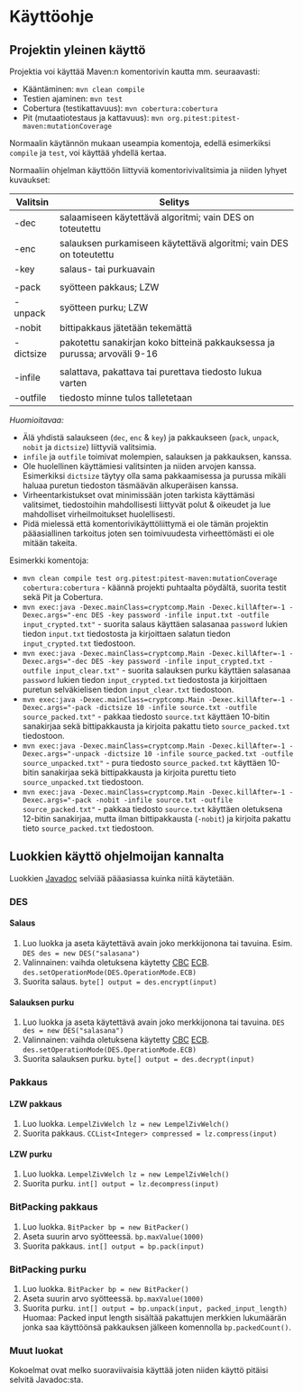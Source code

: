# Käyttöohje

## Projektin yleinen käyttö

Projektia voi käyttää Maven:n komentorivin kautta mm. seuraavasti:
- Kääntäminen: `mvn clean compile`
- Testien ajaminen: `mvn test`
- Cobertura (testikattavuus): `mvn cobertura:cobertura`
- Pit (mutaatiotestaus ja kattavuus): `mvn org.pitest:pitest-maven:mutationCoverage`

Normaalin käytännön mukaan useampia komentoja, edellä esimerkiksi `compile` ja `test`, voi käyttää yhdellä kertaa.

Normaaliin ohjelman käyttöön liittyviä komentorivivalitsimia ja niiden lyhyet kuvaukset:

|Valitsin|Selitys|
|--------|-------|
|-dec <DES>|salaamiseen käytettävä algoritmi; vain DES on toteutettu|
|-enc <DES>|salauksen purkamiseen käytettävä algoritmi; vain DES on toteutettu|
|-key <key>|salaus- tai purkuavain|
| | |
|-pack|syötteen pakkaus; LZW|
|-unpack|syötteen purku; LZW|
|-nobit|bittipakkaus jätetään tekemättä|
|-dictsize <SIZE>|pakotettu sanakirjan koko bitteinä pakkauksessa ja purussa; arvoväli 9-16|
| | |
|-infile <name>|salattava, pakattava tai purettava tiedosto lukua varten|
|-outfile <name>|tiedosto minne tulos talletetaan|

*Huomioitavaa:*
- Älä yhdistä salaukseen (`dec`, `enc` & `key`) ja pakkaukseen (`pack`, `unpack`, `nobit` ja `dictsize`) liittyviä valitsimia.
- `infile` ja `outfile` toimivat molempien, salauksen ja pakkauksen, kanssa.
- Ole huolellinen käyttämiesi valitsinten ja niiden arvojen kanssa. Esimerkiksi `dictsize` täytyy olla sama pakkaamisessa ja purussa mikäli haluaa puretun tiedoston täsmäävän alkuperäisen kanssa.
- Virheentarkistukset ovat minimissään joten tarkista käyttämäsi valitsimet, tiedostoihin mahdollisesti liittyvät polut & oikeudet ja lue mahdolliset virheilmoitukset huolellisesti.
- Pidä mielessä että komentorivikäyttöliittymä ei ole tämän projektin pääasiallinen tarkoitus joten sen toimivuudesta virheettömästi ei ole mitään takeita.

Esimerkki komentoja:
* `mvn clean compile test org.pitest:pitest-maven:mutationCoverage cobertura:cobertura` - käännä projekti puhtaalta pöydältä, suorita testit sekä Pit ja Cobertura.
* `mvn exec:java -Dexec.mainClass=cryptcomp.Main -Dexec.killAfter=-1 -Dexec.args="-enc DES -key password -infile input.txt -outfile input_crypted.txt"` - suorita salaus käyttäen salasanaa `password` lukien tiedon `input.txt` tiedostosta ja kirjoittaen salatun tiedon `input_crypted.txt` tiedostoon.
* `mvn exec:java -Dexec.mainClass=cryptcomp.Main -Dexec.killAfter=-1 -Dexec.args="-dec DES -key password -infile input_crypted.txt -outfile input_clear.txt"` - suorita salauksen purku käyttäen salasanaa `password` lukien tiedon `input_crypted.txt` tiedostosta ja kirjoittaen puretun selväkielisen tiedon `input_clear.txt` tiedostoon.
* `mvn exec:java -Dexec.mainClass=cryptcomp.Main -Dexec.killAfter=-1 -Dexec.args="-pack -dictsize 10 -infile source.txt -outfile source_packed.txt"` - pakkaa tiedosto `source.txt` käyttäen 10-bitin sanakirjaa sekä bittipakkausta ja kirjoita pakattu tieto `source_packed.txt` tiedostoon.
* `mvn exec:java -Dexec.mainClass=cryptcomp.Main -Dexec.killAfter=-1 -Dexec.args="-unpack -dictsize 10 -infile source_packed.txt -outfile source_unpacked.txt"` - pura tiedosto `source_packed.txt` käyttäen 10-bitin sanakirjaa sekä bittipakkausta ja kirjoita purettu tieto `source_unpacked.txt` tiedostoon.
* `mvn exec:java -Dexec.mainClass=cryptcomp.Main -Dexec.killAfter=-1 -Dexec.args="-pack -nobit -infile source.txt -outfile source_packed.txt"` - pakkaa tiedosto `source.txt` käyttäen oletuksena 12-bitin sanakirjaa, mutta ilman bittipakkausta (`-nobit`) ja kirjoita pakattu tieto `source_packed.txt` tiedostoon.


## Luokkien käyttö ohjelmoijan kannalta

Luokkien [Javadoc](https://github.com/liquiddragon/CryptComp/tree/master/dokumentointi/javadoc) selviää pääasiassa kuinka niitä käytetään.

### DES

#### Salaus

1. Luo luokka ja aseta käytettävä avain joko merkkijonona tai tavuina. Esim. `DES des = new DES("salasana")`
2. Valinnainen: vaihda oletuksena käytetty [CBC](https://en.wikipedia.org/wiki/Block_cipher_mode_of_operation#Cipher_Block_Chaining_.28CBC.29) [ECB](https://en.wikipedia.org/wiki/Block_cipher_mode_of_operation#Electronic_Codebook_.28ECB.29). `des.setOperationMode(DES.OperationMode.ECB)`
3. Suorita salaus. `byte[] output = des.encrypt(input)`

#### Salauksen purku

1. Luo luokka ja aseta käytettävä avain joko merkkijonona tai tavuina. `DES des = new DES("salasana")`
2. Valinnainen: vaihda oletuksena käytetty [CBC](https://en.wikipedia.org/wiki/Block_cipher_mode_of_operation#Cipher_Block_Chaining_.28CBC.29) [ECB](https://en.wikipedia.org/wiki/Block_cipher_mode_of_operation#Electronic_Codebook_.28ECB.29). `des.setOperationMode(DES.OperationMode.ECB)`
3. Suorita salauksen purku. `byte[] output = des.decrypt(input)`

### Pakkaus

#### LZW pakkaus

1. Luo luokka. `LempelZivWelch lz = new LempelZivWelch()`
2. Suorita pakkaus. `CCList<Integer> compressed = lz.compress(input)`

#### LZW purku

1. Luo luokka. `LempelZivWelch lz = new LempelZivWelch()`
2. Suorita purku. `int[] output = lz.decompress(input)`

### BitPacking pakkaus

1. Luo luokka. `BitPacker bp = new BitPacker()`
2. Aseta suurin arvo syötteessä. `bp.maxValue(1000)`
3. Suorita pakkaus. `int[] output = bp.pack(input)`

### BitPacking purku

1. Luo luokka. `BitPacker bp = new BitPacker()`
2. Aseta suurin arvo syötteessä. `bp.maxValue(1000)`
3. Suorita purku. `int[] output = bp.unpack(input, packed_input_length)` Huomaa: Packed input length sisältää pakattujen merkkien lukumäärän jonka saa käyttöönsä pakkauksen jälkeen komennolla `bp.packedCount()`.

### Muut luokat

Kokoelmat ovat melko suoraviivaisia käyttää joten niiden käyttö pitäisi selvitä Javadoc:sta.
